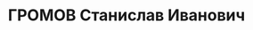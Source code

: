 ---
title: ГРОМОВ Станислав Иванович
description: "Род. в 1905, Казахстан, Петропавловск, русский, обр.: высшее, б/п. Проживал:\
  \ Томск. ТЭМИИТ, ассистент кафедры соц-экономических наук \n  Арестован 07.09.1936.\
  \ Обв.: к-р троцкистская организация. Приговор: 29.04.1937 – 10 лет, 5 лет поражения\
  \ в правах. \n  Реабилитирован 04.07.1956"
---